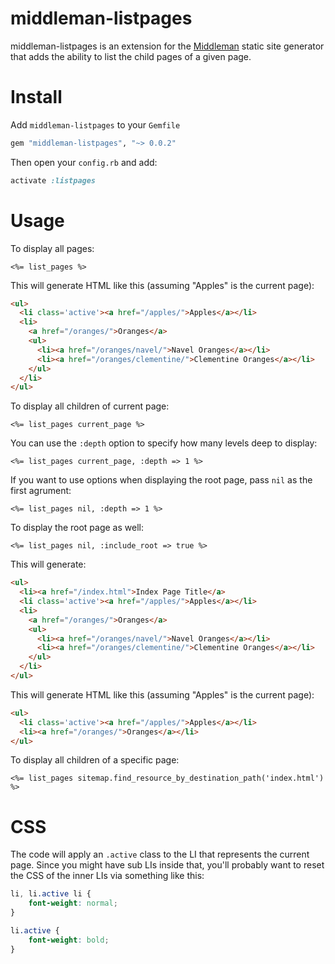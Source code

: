 # middleman-listpages

middleman-listpages is an extension for the [Middleman](http://middlemanapp.com) static site generator that adds the
ability to list the child pages of a given page.

# Install

Add `middleman-listpages` to your `Gemfile`
```ruby
gem "middleman-listpages", "~> 0.0.2"
```

Then open your `config.rb` and add:
```ruby
activate :listpages
```
# Usage

To display all pages:
```erb
<%= list_pages %>
```

This will generate HTML like this (assuming "Apples" is the current page):
```html
<ul>
  <li class='active'><a href="/apples/">Apples</a></li>
  <li>
    <a href="/oranges/">Oranges</a>
    <ul>
      <li><a href="/oranges/navel/">Navel Oranges</a></li>
      <li><a href="/oranges/clementine/">Clementine Oranges</a></li>
    </ul>
  </li>
</ul>
```

To display all children of current page:
```erb
<%= list_pages current_page %>
```

You can use the `:depth` option to specify how many levels deep to display:
```erb
<%= list_pages current_page, :depth => 1 %>
```

If you want to use options when displaying the root page, pass `nil` as the
first agrument:
```erb
<%= list_pages nil, :depth => 1 %>
```

To display the root page as well:
```erb
<%= list_pages nil, :include_root => true %>
```

This will generate:
```html
<ul>
  <li><a href="/index.html">Index Page Title</a>
  <li class='active'><a href="/apples/">Apples</a></li>
  <li>
    <a href="/oranges/">Oranges</a>
    <ul>
      <li><a href="/oranges/navel/">Navel Oranges</a></li>
      <li><a href="/oranges/clementine/">Clementine Oranges</a></li>
    </ul>
  </li>
</ul>
```

This will generate HTML like this (assuming "Apples" is the current page):
```html
<ul>
  <li class='active'><a href="/apples/">Apples</a></li>
  <li><a href="/oranges/">Oranges</a></li>
</ul>
```

To display all children of a specific page:
```erb
<%= list_pages sitemap.find_resource_by_destination_path('index.html') %>
```

# CSS

The code will apply an `.active` class to the LI that represents the current page.
Since you might have sub LIs inside that, you'll probably want to reset the CSS
of the inner LIs via something like this:

```css
li, li.active li {
    font-weight: normal;
}

li.active {
    font-weight: bold;
}
```
